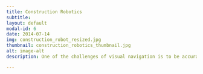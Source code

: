 ```yaml
---
title: Construction Robotics
subtitle:
layout: default
modal-id: 6
date: 2014-07-14
img: construction_robot_resized.jpg
thumbnail: construction_robotics_thumbnail.jpg
alt: image-alt
description: One of the challenges of visual navigation is to be accurately localize against structures that frequently change appearance, these could be artifacts of specular reflections, changes in weather conditions or due to the physical evolution of the structure. This page details some of the work I have done in this area of research.

---
```


